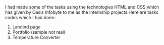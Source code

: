 I had made some of the tasks using the technologies HTML and CSS which has given by Oasis Infobyte to me as the internship projects.Here are tasks codes which I had done :
1. Landind page
2. Portfolio (sample not real)
3. Temperature Converter
